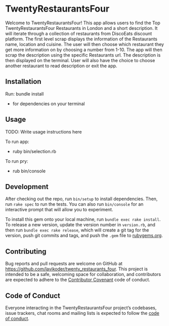 # TwentyRestaurantsFour

Welcome to TwentyRestaurantsFour! This app allows users to find the Top TwentyRestaurantsFour Restaurants in London and a short description. It will iterate through a collection of restaurants from DiscoEats discount platform.
The first level scrap displays the information of the Restaurants name, location and cuisine. The user will then choose which restaurant they get more information on by choosing a number from 1-10.
The app will then scrap the description using the specific Restaurants url. The description is then displayed on the terminal. User will also have the choice to choose another restaurant to read description or exit the app.


## Installation

Run: bundle install

- for dependencies on your terminal

## Usage

TODO: Write usage instructions here

To run app:

- ruby bin/selection.rb

To run pry:

- rub bin/console

## Development

After checking out the repo, run `bin/setup` to install dependencies. Then, run `rake spec` to run the tests. You can also run `bin/console` for an interactive prompt that will allow you to experiment.

To install this gem onto your local machine, run `bundle exec rake install`. To release a new version, update the version number in `version.rb`, and then run `bundle exec rake release`, which will create a git tag for the version, push git commits and tags, and push the `.gem` file to [rubygems.org](https://rubygems.org).

## Contributing

Bug reports and pull requests are welcome on GitHub at https://github.com/lavikoder/twenty_restaurants_four. This project is intended to be a safe, welcoming space for collaboration, and contributors are expected to adhere to the [Contributor Covenant](http://contributor-covenant.org) code of conduct.

## Code of Conduct

Everyone interacting in the TwentyRestaurantsFour project’s codebases, issue trackers, chat rooms and mailing lists is expected to follow the [code of conduct](https://github.com/lavikoder/twenty_restaurants_four/blob/master/CODE_OF_CONDUCT.md).

